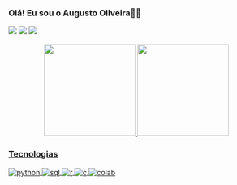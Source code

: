 ### Olá! Eu sou o Augusto Oliveira✋🏻
<div>
    <a href="https://github.com/gut0oliveira">
    <a href="https://www.linkedin.com/in/augusto-os/"><img src="https://img.shields.io/badge/LinkedIn-0077B5?style=for-the-badge&logo=linkedin&logoColor=white"></a>
    <a href="mailto:augusto010oliveira@gmail.com"><img src="https://img.shields.io/badge/Gmail-D14836?style=for-the-badge&logo=gmail&logoColor=white"></a>
    <a href="https://www.instagram.com/augusto__olv"><img src="https://img.shields.io/badge/Instagram-E4405F?style=for-the-badge&logo=instagram&logoColor=white"></a>
</div><br/>

<div style="flex" align="center">
  <a href="https://github.com/gut0oliveira">
  <img height="180em" src="https://github-readme-stats.vercel.app/api?username=gut0oliveira&show_icons=true&theme=dark"/>
  <img height="180em" src="https://github-readme-stats.vercel.app/api/top-langs/?username=gut0oliveira&layout=compact&langs_count=7&theme=dark"/>
</div>

### Tecnologias
<div style="display: inline_block">
    <img align="center" alt="python" src="https://img.shields.io/badge/Python-3776AB?style=for-the-badge&logo=python&logoColor=white"/>
    <img align="center" alt="sql" src="https://img.shields.io/badge/MySQL-005C84?style=for-the-badge&logo=mysql&logoColor=white"/>
    <img align="center" alt="r" src="https://img.shields.io/badge/R-276DC3?style=for-the-badge&logo=r&logoColor=white"/>
    <img align="center" alt="c" src="https://img.shields.io/badge/C-00599C?style=for-the-badge&logo=c&logoColor=white"/>
    <img align="center" alt="colab" src="https://img.shields.io/badge/Colab-F9AB00?style=for-the-badge&logo=googlecolab&color=525252"/>
</div>
